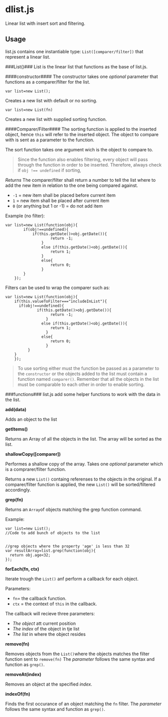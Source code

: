 dlist.js
=======
Linear list with insert sort and filtering.

  Usage
---------
list.js contains one instantiable type: ```List([comparer/filter])``` that represent a linear list. 

###List()###
List is the linear list that functions as the base of list.js.

####constructor####
The constructor takes one _optional_ parameter that functions as a comparer/filter for the list.
````
var list=new List();
````
Creates a new list with default or no sorting.
```
var list=new List(fn)
```
Creates a new list with supplied sorting function.

####Comparer/Filter####
The sorting function is applied to the inserted object, hence ```this``` will refer to the inserted object. 
The object to compare with is sent as a parameter to the function.

The sort function takes one argument wich is the object to compare to.
>Since the function also enables filtering, every object will pass through the function in order to be inserted.
Therefore, always check if ```obj !== undefined``` if sorting,

_Returns_
The comparer/filter shall return a number to tell the list where to add the new item in relation to the one being compared against.

* ```-1``` = new item shall be placed before current item
* ```1``` = new item shall be placed after current item
* ```0``` (or anything but 1 or -1) = do not add item

Example (no filter):
```
var list=new List(function(obj){
		if(obj!==undefined){
			if(this.getDate()>obj.getDate()){
					return -1;
				}
				else if(this.getDate()<obj.getDate()){
					return 1;
				}
				else{
					return 0;
				}
		}
	});
```
Filters can be used to wrap the comparer such as:
```
var list=new List(function(obj){
    if(this.valueToFilter==="includeInList"){
  	  if(obj!==undefined){
			  if(this.getDate()>obj.getDate()){
				  	return -1;
				  }
			  	else if(this.getDate()<obj.getDate()){
				  	return 1;
				  }
			  	else{
				  	return 0;
				  }
		  }
    }
	});
```
>To use sorting either must the function be passed as a parameter to the ```constructor``` or the objects added to the list must contain a function named ```comparer()```.
Remember that all the objects in the list must be comparable to each other in order to enable sorting.

###functions###
list.js add some helper functions to work with the data in the list.

**add(data)**

Adds an object to the list

**getItems()**

Returns an Array of all the objects in the list. The array will be sorted as the list.

**shallowCopy([comparer])**

Performes a shallow copy of the array.
Takes one _optional_ parameter which is a comprarer/filter function.

Returns a new ```List()``` containg referenses to the objects in the original. If a comparer/filter function is applied, the new ```List()```
will be sorted/filtered accordingly.

**grep(fn)**

Returns an ```Array```of objects matching the grep function command.

Example:
```
var list=new List();
//Code to add bunch of objects to the list


//grep objects where the property 'age' is less than 32
var resultArray=list.grep(function(obj){
  return obj.age<32;
});
```

**forEach(fn, ctx)**

Iterate trough the ```List()``` anf perform a callback for each object.

Parameters:
* ```fn```= the callback function.
* ```ctx``` = the context of ```this``` in the callback.

The callback will recieve three parameters:
* _The object_ att current position
* _The index_ of the object in tje list
* _The list_ in where the object resides

**remove(fn)**

Removes objects from the ```List()```where the objects matches the filter function sent to ```remove(fn)```
The _parameter_ follows the same syntax and function as ```grep()```.

**removeAt(index)**

Removes an object at the specified _index_.

**indexOf(fn)**

Finds the first occurance of an object matching the ```fn``` filter.
The _parameter_ follows the same syntax and function as ```grep()```.







